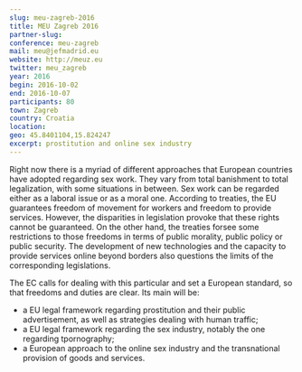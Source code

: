 ```yaml
---
slug: meu-zagreb-2016
title: MEU Zagreb 2016
partner-slug:
conference: meu-zagreb
mail: ​meu@jefmadrid.eu​
website: http://meuz.eu
twitter: meu_zagreb
year: 2016
begin: 2016-10-02
end: 2016-10-07
participants: 80
town: Zagreb
country: Croatia
location:
geo: 45.8401104,15.824247
excerpt: prostitution and online sex industry
---
```


Right now there is a myriad of different approaches that European countries have adopted regarding sex work. They vary from total banishment to total legalization, with some situations in between. Sex work can be regarded either as a laboral issue or as a moral one. According to treaties, the EU guarantees freedom of movement for workers and freedom to provide services. However, the disparities in legislation provoke that these rights cannot be guaranteed. On the other hand, the treaties forsee some restrictions to those freedoms in terms of public morality, public policy or public security. The development of new technologies and the capacity to provide services online beyond borders also questions the limits of the corresponding legislations.

The EC calls for dealing with this particular and set a European standard, so that freedoms and duties are clear. Its main will be:

- a EU legal framework regarding prostitution and their public advertisement, as well as strategies dealing with human traffic;
- a EU legal framework regarding the sex industry, notably the one regarding tpornography;
- a European approach to the online sex industry and the transnational provision of goods and services.
